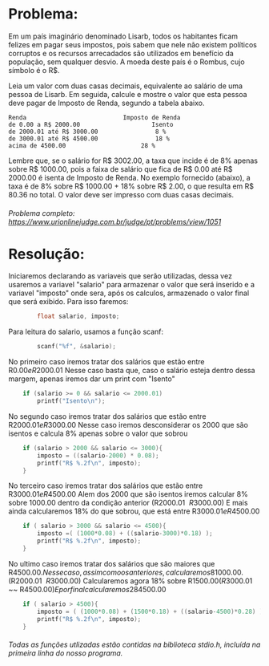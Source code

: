 # Problema:

Em um país imaginário denominado Lisarb, todos os habitantes ficam felizes em pagar seus impostos, pois sabem que nele não existem políticos corruptos e os recursos arrecadados são utilizados em benefício da população, sem qualquer desvio. A moeda deste país é o Rombus, cujo símbolo é o R$.

Leia um valor com duas casas decimais, equivalente ao salário de uma pessoa de Lisarb. Em seguida, calcule e mostre o valor que esta pessoa deve pagar de Imposto de Renda, segundo a tabela abaixo.

	Renda							Imposto de Renda
	de 0.00 a R$ 2000.00					Isento
	de 2000.01 até R$ 3000.00				 8 %
	de 3000.01 até R$ 4500.00				 18 %
	acima de 4500.00					 28 %

Lembre que, se o salário for R$ 3002.00, a taxa que incide é de 8% apenas sobre R$ 1000.00, pois a faixa de salário que fica de R$ 0.00 até R$ 2000.00 é isenta de Imposto de Renda. No exemplo fornecido (abaixo), a taxa é de 8% sobre R$ 1000.00 + 18% sobre R$ 2.00, o que resulta em R$ 80.36 no total. O valor deve ser impresso com duas casas decimais.

###### Problema completo: https://www.urionlinejudge.com.br/judge/pt/problems/view/1051

# Resolução:

Iniciaremos declarando as variaveis que serão utilizadas, dessa vez usaremos a variavel "salario" para armazenar o valor que será inserido e a variavel "imposto" onde sera, após os calculos, armazenado o valor final que será exibido. Para isso faremos:
```c
        float salario, imposto;
```

Para leitura do salario, usamos a função scanf:
```c
        scanf("%f", &salario);
```

No primeiro caso iremos tratar dos salários que estão entre R$0.00 e R$2000.01
Nesse caso basta que, caso o salário esteja dentro dessa margem, apenas iremos dar um print com "Isento"
```c
    if (salario >= 0 && salario <= 2000.01)
		printf("Isento\n");
```

No segundo caso iremos tratar dos salários que estão entre R$2000.01 e R$3000.00
Nesse caso iremos desconsiderar os 2000 que são isentos e calcula 8% apenas sobre o valor que sobrou
```c
	if (salario > 2000 && salario <= 3000){
	    imposto = ((salario-2000) * 0.08);
	    printf("R$ %.2f\n", imposto); 
	}
```

No terceiro caso iremos tratar dos salários que estão entre R$3000.01 e R$4500.00
Alem dos 2000 que são isentos iremos calcular 8% sobre 1000.00 dentro da condição anterior (R$2000.01 ~~ R$3000.00)
E mais ainda calcularemos 18% do que sobrou, que está entre R$3000.01 e R$4500.00
```c
	if ( salario > 3000 && salario <= 4500){
	    imposto =( (1000*0.08) + ((salario-3000)*0.18) );
	    printf("R$ %.2f\n", imposto);
	}
```

No ultimo caso iremos tratar dos salários que são maiores que R$4500.00.
Nesse caso, assim como os anteriores, calcularemos 8% sobre R$1000.00. (R$2000.01 ~~ R$3000.00)
Calcularemos agora 18% sobre R$1500.00 (R$3000.01 ~~ R$4500.00)
E por final calcularemos 28% do que sobrou, sobre a parte que é maior que R$4500.00
```c
    if ( salario > 4500){
	    imposto = ( (1000*0.08) + (1500*0.18) + ((salario-4500)*0.28) );
	    printf("R$ %.2f\n", imposto);
	}
```

###### Todas as funções utlizadas estão contidas na biblioteca stdio.h, incluída na primeira linha do nosso programa.